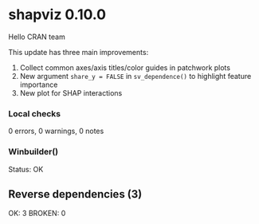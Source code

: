 # shapviz 0.10.0

Hello CRAN team

This update has three main improvements:

1. Collect common axes/axis titles/color guides in patchwork plots
2. New argument `share_y = FALSE` in `sv_dependence()` to highlight feature importance
3. New plot for SHAP interactions

### Local checks

0 errors, 0 warnings, 0 notes

### Winbuilder()

Status: OK

## Reverse dependencies (3)

OK: 3 
BROKEN: 0
